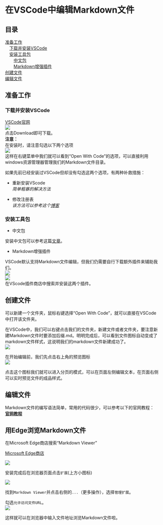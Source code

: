 # 在VSCode中编辑Markdown文件
## 目录
[准备工作](#准备工作)  
&emsp;[下载并安装VSCode](#下载并安装vscode)  
&emsp;[安装工具包](#安装工具包)  
&emsp;&emsp;[中文包](#zh)   
&emsp;&emsp;[Markdown增强插件](#store)   
[创建文件](#创建文件)  
[编辑文件](#编辑文件)
## 准备工作
### 下载并安装VSCode  
[VSCode官网](https://code.visualstudio.com/)  
![](https://i.postimg.cc/QxW47t9K/download-VSCode.png)  
点击Download即可下载。  
**注意：**  
在安装时，请注意勾选以下两个选项  
![](https://i.postimg.cc/9fvtCPbx/download-Warning.png)  
这样在右键菜单中我们就可以看到“Open With Code”的选项，可以直接利用windows资源管理器管理我们的Markdown文件目录。  

如果先前已经安装过VSCode但却没有勾选这两个选项，有两种补救措施：  
- 重新安装VScode  
  *简单粗暴的解决方法* 

- 修改注册表  
  *该方法可以参考这个[博客](https://www.cnblogs.com/TopStop/p/15050793.html)*    
### 安装工具包  
   - <div id="zh">中文包</div>    
   安装中文包可以参考这篇[文章](https://zhuanlan.zhihu.com/p/263036716)。  
   - <div id="store">Markdown增强插件</div>  
   VSCode默认支持Markdown文件编辑，但我们仍需要自行下载额外插件来辅助我们。  
   ![](https://i.postimg.cc/pryFjps9/install1.png)  
   ![](https://i.postimg.cc/v8j1j8Pz/install2.png)  
   在VScode插件商店中搜索并安装这两个插件。 

## 创建文件
可以新建一个文件夹，鼠标右键选择“Open With Code”，就可以直接在VSCode中打开该文件夹。  
  
在VSCode中，我们可以右键点击我们的文件夹，新建文件或者文件夹，要注意新建Markdown文件时要添加后缀.md。明明完成后，可以看到文件图标自动变成了markdown文件样式，这说明我们的markdown文件新建成功了。  
![](https://i.postimg.cc/rpMXwWp9/md-Signal2.png)  
  
在开始编辑前，我们先点击右上角的预览图标  
![](https://i.postimg.cc/vZ3FDT6F/preview.png)  

点击这个图标我们就可以进入分页的模式，可以在页面左侧编辑文本，在页面右侧可以实时预览文件的成品样式。  
## 编辑文件  
Markdown文件的编写语法简单，常用的代码很少，可以参考以下的官网教程：  
**[官网教程](https://markdown.com.cn/)**
## 用Edge浏览Markdown文件
在Microsoft Edge商店搜索“Markdown Viewer”  

[Microsoft Edge商店](https://microsoftedge.microsoft.com/addons/Microsoft-Edge-Extensions-Home)  

![](https://i.postimg.cc/KY9CwBbt/20230828140632.png)  

安装完成后在浏览器页面点击`扩展`(上方小图标)  

![](https://i.postimg.cc/pTWXYDZ8/20230828141100.png)  

找到`Markdown Viewer`并点击右侧的`...`（更多操作），选择`管理扩展`。  

勾选`允许访问文件URL`。  
![](https://i.postimg.cc/5yf7ttff/20230828141441.png)  

这样就可以在浏览器中输入文件地址浏览Markdown文件啦。


